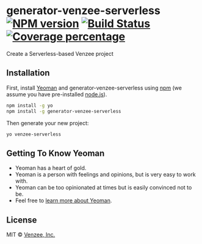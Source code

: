 # generator-venzee-serverless [![NPM version][npm-image]][npm-url] [![Build Status][codeship-image]][codeship-url] [![Coverage percentage][coveralls-image]][coveralls-url]

Create a Serverless-based Venzee project

## Installation

First, install [Yeoman](http://yeoman.io) and generator-venzee-serverless using [npm](https://www.npmjs.com/) (we assume you have pre-installed [node.js](https://nodejs.org/)).

```bash
npm install -g yo
npm install -g generator-venzee-serverless
```

Then generate your new project:

```bash
yo venzee-serverless
```

## Getting To Know Yeoman

 * Yeoman has a heart of gold.
 * Yeoman is a person with feelings and opinions, but is very easy to work with.
 * Yeoman can be too opinionated at times but is easily convinced not to be.
 * Feel free to [learn more about Yeoman](http://yeoman.io/).

## License

MIT © [Venzee, Inc.](https://venzee.com)


[npm-image]: https://badge.fury.io/js/generator-venzee-serverless.svg
[npm-url]: https://npmjs.org/package/generator-venzee-serverless
[codeship-image]: https://app.codeship.com/projects/9028a000-d498-0135-03e8-622b624e9d8e/status?branch=master
[codeship-url]: https://app.codeship.com/projects/263059
[coveralls-image]: https://coveralls.io/repos/Venzee/generator-venzee-serverless/badge.svg
[coveralls-url]: https://coveralls.io/r/Venzee/generator-venzee-serverless
